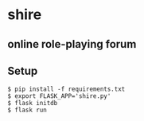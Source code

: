 # shire
## online role-playing forum

## Setup
```
$ pip install -f requirements.txt  
$ export FLASK_APP='shire.py'  
$ flask initdb  
$ flask run
```
